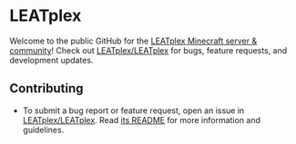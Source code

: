 # LEATplex
Welcome to the public GitHub for the [LEATplex Minecraft server & community](https://leatplex.net)! Check out [LEATplex/LEATplex](https://github.com/LEATplex/LEATplex) for bugs, feature requests, and development updates.

## Contributing
* To submit a bug report or feature request, open an issue in [LEATplex/LEATplex](https://github.com/LEATplex/LEATplex). Read [its README](https://github.com/LEATplex/LEATplex#readme) for more information and guidelines.
